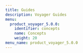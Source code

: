 ```yaml
---
title: Guides
description: Voyager Guides
menu:
  product_voyager_5.0.0:
    identifier: concepts
    name: Concepts
    weight: 20
menu_name: product_voyager_5.0.0
---
```

